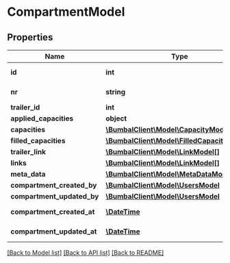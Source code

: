# CompartmentModel

## Properties
Name | Type | Description | Notes
------------ | ------------- | ------------- | -------------
**id** | **int** | Unique Identifier | [optional] 
**nr** | **string** | Nr of compartment | [optional] 
**trailer_id** | **int** |  | [optional] 
**applied_capacities** | **object** |  | [optional] 
**capacities** | [**\BumbalClient\Model\CapacityModel[]**](CapacityModel.md) |  | [optional] 
**filled_capacities** | [**\BumbalClient\Model\FilledCapacityModel[]**](FilledCapacityModel.md) |  | [optional] 
**trailer_link** | [**\BumbalClient\Model\LinkModel[]**](LinkModel.md) |  | [optional] 
**links** | [**\BumbalClient\Model\LinkModel[]**](LinkModel.md) |  | [optional] 
**meta_data** | [**\BumbalClient\Model\MetaDataModel[]**](MetaDataModel.md) |  | [optional] 
**compartment_created_by** | [**\BumbalClient\Model\UsersModel**](UsersModel.md) |  | [optional] 
**compartment_updated_by** | [**\BumbalClient\Model\UsersModel**](UsersModel.md) |  | [optional] 
**compartment_created_at** | [**\DateTime**](\DateTime.md) | created_at date time | [optional] 
**compartment_updated_at** | [**\DateTime**](\DateTime.md) | updated_at date time | [optional] 

[[Back to Model list]](../README.md#documentation-for-models) [[Back to API list]](../README.md#documentation-for-api-endpoints) [[Back to README]](../README.md)


